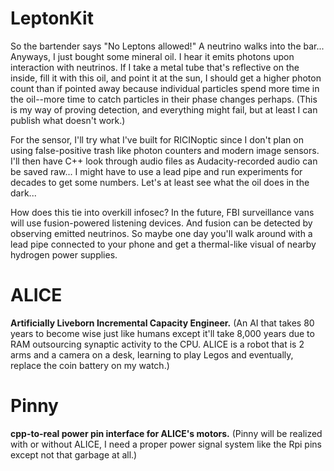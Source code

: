 <!--
Projects upcoming on a need-to-show basis.
-->



# LeptonKit

So the bartender says "No Leptons allowed!" A neutrino walks into the bar... Anyways, I just bought some mineral oil. I hear it emits photons upon interaction with neutrinos. If I take a metal tube that's reflective on the inside, fill it with this oil, and point it at the sun, I should get a higher photon count than if pointed away because individual particles spend more time in the oil--more time to catch particles in their phase changes perhaps. (This is my way of proving detection, and everything might fail, but at least I can publish what doesn't work.)

For the sensor, I'll try what I've built for RICINoptic since I don't plan on using false-positive trash like photon counters and modern image sensors. I'll then have C++ look through audio files as Audacity-recorded audio can be saved raw... I might have to use a lead pipe and run experiments for decades to get some numbers. Let's at least see what the oil does in the dark...

How does this tie into overkill infosec? In the future, FBI surveillance vans will use fusion-powered listening devices. And fusion can be detected by observing emitted neutrinos. So maybe one day you'll walk around with a lead pipe connected to your phone and get a thermal-like visual of nearby hydrogen power supplies.

# ALICE

**Artificially Liveborn Incremental Capacity Engineer.** (An AI that takes 80 years to become wise just like humans except it'll take 8,000 years due to RAM outsourcing synaptic activity to the CPU. ALICE is a robot that is 2 arms and a camera on a desk, learning to play Legos and eventually, replace the coin battery on my watch.)

# Pinny

**cpp-to-real power pin interface for ALICE's motors.** (Pinny will be realized with or without ALICE, I need a proper power signal system like the Rpi pins except not that garbage at all.)
